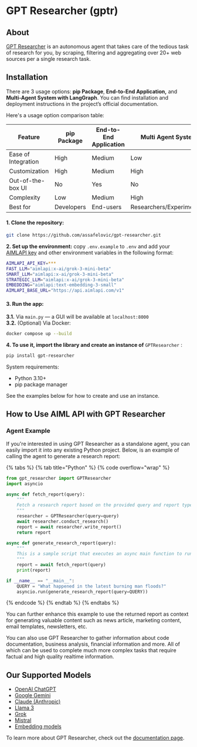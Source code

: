 # GPT Researcher (gptr)

## About

[GPT Researcher](https://docs.gptr.dev/docs/gpt-researcher/getting-started/introduction) is an autonomous agent that takes care of the tedious task of research for you, by scraping, filtering and aggregating over 20+ web sources per a single research task.

## Installation

There are 3 usage options: **pip Package**, **End-to-End Application,** and **Multi-Agent System with LangGraph**. You can find installation and deployment instructions in the project’s official documentation.&#x20;

Here's a usage option comparison table:

<table><thead><tr><th width="193">Feature</th><th width="156">pip Package</th><th width="187">End-to-End Application</th><th>Multi Agent System</th></tr></thead><tbody><tr><td>Ease of Integration</td><td>High</td><td>Medium</td><td>Low</td></tr><tr><td>Customization</td><td>High</td><td>Medium</td><td>High</td></tr><tr><td>Out-of-the-box UI</td><td>No</td><td>Yes</td><td>No</td></tr><tr><td>Complexity</td><td>Low</td><td>Medium</td><td>High</td></tr><tr><td>Best for</td><td>Developers</td><td>End-users</td><td>Researchers/Experimenters</td></tr></tbody></table>



#### 1. Clone the repository:

```bash
git clone https://github.com/assafelovic/gpt-researcher.git  
```

**2. Set up the environment:** copy `.env.example` to `.env` and add your [AIMLAPI key](https://aimlapi.com/app/keys) and other environment variables in the following format:

```bash
AIMLAPI_API_KEY=***
FAST_LLM="aimlapi:x-ai/grok-3-mini-beta"
SMART_LLM="aimlapi:x-ai/grok-3-mini-beta"
STRATEGIC_LLM="aimlapi:x-ai/grok-3-mini-beta"
EMBEDDING="aimlapi:text-embedding-3-small"
AIMLAPI_BASE_URL="https://api.aimlapi.com/v1"
```

#### **3. Run the app:**

**3.1.** Via `main.py` — a GUI will be available at `localhost:8000`\
**3.2.** (Optional) Via Docker:

```bash
docker compose up --build  
```

**4. To use it, import the library and create an instance of** `GPTResearcher` :

```sh
pip install gpt-researcher
```

System requirements:

* Python 3.10+
* pip package manager

See the examples below for how to create and use an instance.

## How to Use AIML API with GPT Researcher

### Agent Example

If you're interested in using GPT Researcher as a standalone agent, you can easily import it into any existing Python project. Below, is an example of calling the agent to generate a research report:

{% tabs %}
{% tab title="Python" %}
{% code overflow="wrap" %}
```python
from gpt_researcher import GPTResearcher
import asyncio

async def fetch_report(query):
    """
    Fetch a research report based on the provided query and report type.
    """
    researcher = GPTResearcher(query=query)
    await researcher.conduct_research()
    report = await researcher.write_report()
    return report

async def generate_research_report(query):
    """
    This is a sample script that executes an async main function to run a research report.
    """
    report = await fetch_report(query)
    print(report)

if __name__ == "__main__":
    QUERY = "What happened in the latest burning man floods?"
    asyncio.run(generate_research_report(query=QUERY))
```
{% endcode %}
{% endtab %}
{% endtabs %}

You can further enhance this example to use the returned report as context for generating valuable content such as news article, marketing content, email templates, newsletters, etc.

You can also use GPT Researcher to gather information about code documentation, business analysis, financial information and more. All of which can be used to complete much more complex tasks that require factual and high quality realtime information.

## Our Supported Models

* [OpenAI ChatGPT](../api-references/text-models-llm/OpenAI/)
* [Google Gemini](../api-references/text-models-llm/Google/)
* [Claude (Anthropic)](../api-references/text-models-llm/Anthropic/)
* [Llama 3](../api-references/text-models-llm/Meta/)
* [Grok](../api-references/text-models-llm/xAI/)
* [Mistral](../api-references/text-models-llm/Mistral-AI/)
* [Embedding models](../api-references/embedding-models/)

To learn more about GPT Researcher, check out the [documentation page](https://docs.gptr.dev/docs/gpt-researcher/getting-started/introduction).
